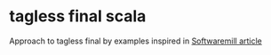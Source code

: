# tagless final scala

Approach to tagless final by examples inspired in [Softwaremill article](https://softwaremill.com/free-tagless-compared-how-not-to-commit-to-monad-too-early/#compiling-to-a-lower-level-instruction-set)
